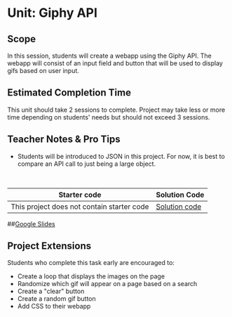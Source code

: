 # Unit: Giphy API


## Scope
In this session, students will create a webapp using the Giphy API. The webapp will consist of an input field and button that will be used to display gifs based on user input.

## Estimated Completion Time
This unit should take 2 sessions to complete. Project may take less or more time depending on students' needs but should not exceed 3 sessions.  

## Teacher Notes & Pro Tips
* Students will be introduced to JSON in this project. For now, it is best to compare an API call to just being a large object.

<br>


| Starter code | Solution Code |
|-------|-------|
|This project does not contain starter code | [Solution code](https://github.com/ScriptEdcurriculum/solutions2016/tree/master/year2/6-giphyAPI)|

##[Google Slides](https://docs.google.com/presentation/d/1ialkqyBF_Ft_CvAi4rBjIsFvUvu8x4mRpuYDZs0nLA0/edit?usp=sharing)

## Project Extensions
Students who complete this task early are encouraged to:

* Create a loop that displays the images on the page
* Randomize which gif will appear on a page based on a search
* Create a "clear" button
* Create a random gif button
* Add CSS to their webapp




